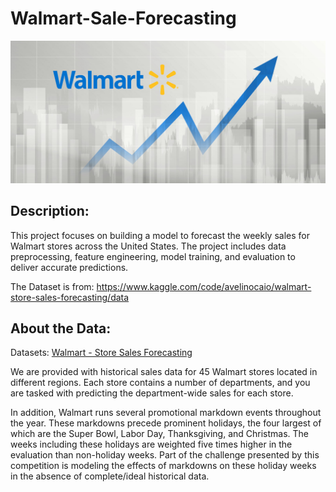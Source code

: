 # Walmart-Sale-Forecasting

![Walmart-Sale-Forecasting](assets/img/18FA5A52-0F6F-D24B-EC345D734677D39A_W1600_H724.jpg)

## Description:
This project focuses on building a model to forecast the weekly sales for Walmart stores across the United States. The project includes data preprocessing, feature engineering, model training, and evaluation to deliver accurate predictions.

The Dataset is from: https://www.kaggle.com/code/avelinocaio/walmart-store-sales-forecasting/data

## About the Data:
Datasets: [Walmart - Store Sales Forecasting](https://www.kaggle.com/code/avelinocaio/walmart-store-sales-forecasting/data)

We are provided with historical sales data for 45 Walmart stores located in different regions. Each store contains a number of departments, and you are tasked with predicting the department-wide sales for each store.

In addition, Walmart runs several promotional markdown events throughout the year. These markdowns precede prominent holidays, the four largest of which are the Super Bowl, Labor Day, Thanksgiving, and Christmas. The weeks including these holidays are weighted five times higher in the evaluation than non-holiday weeks. Part of the challenge presented by this competition is modeling the effects of markdowns on these holiday weeks in the absence of complete/ideal historical data.
